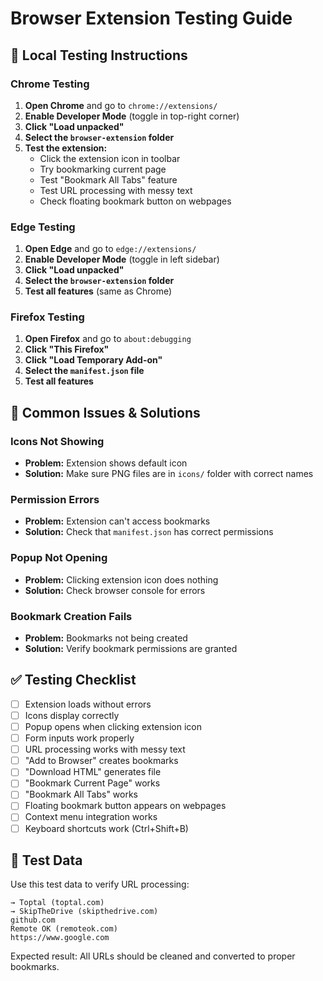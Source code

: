 # Browser Extension Testing Guide

## 🧪 Local Testing Instructions

### Chrome Testing
1. **Open Chrome** and go to `chrome://extensions/`
2. **Enable Developer Mode** (toggle in top-right corner)
3. **Click "Load unpacked"**
4. **Select the `browser-extension` folder**
5. **Test the extension:**
   - Click the extension icon in toolbar
   - Try bookmarking current page
   - Test "Bookmark All Tabs" feature
   - Test URL processing with messy text
   - Check floating bookmark button on webpages

### Edge Testing
1. **Open Edge** and go to `edge://extensions/`
2. **Enable Developer Mode** (toggle in left sidebar)
3. **Click "Load unpacked"**
4. **Select the `browser-extension` folder**
5. **Test all features** (same as Chrome)

### Firefox Testing
1. **Open Firefox** and go to `about:debugging`
2. **Click "This Firefox"**
3. **Click "Load Temporary Add-on"**
4. **Select the `manifest.json` file**
5. **Test all features**

## 🐛 Common Issues & Solutions

### Icons Not Showing
- **Problem:** Extension shows default icon
- **Solution:** Make sure PNG files are in `icons/` folder with correct names

### Permission Errors
- **Problem:** Extension can't access bookmarks
- **Solution:** Check that `manifest.json` has correct permissions

### Popup Not Opening
- **Problem:** Clicking extension icon does nothing
- **Solution:** Check browser console for errors

### Bookmark Creation Fails
- **Problem:** Bookmarks not being created
- **Solution:** Verify bookmark permissions are granted

## ✅ Testing Checklist

- [ ] Extension loads without errors
- [ ] Icons display correctly
- [ ] Popup opens when clicking extension icon
- [ ] Form inputs work properly
- [ ] URL processing works with messy text
- [ ] "Add to Browser" creates bookmarks
- [ ] "Download HTML" generates file
- [ ] "Bookmark Current Page" works
- [ ] "Bookmark All Tabs" works
- [ ] Floating bookmark button appears on webpages
- [ ] Context menu integration works
- [ ] Keyboard shortcuts work (Ctrl+Shift+B)

## 📝 Test Data

Use this test data to verify URL processing:

```
→ Toptal (toptal.com)
→ SkipTheDrive (skipthedrive.com)
github.com
Remote OK (remoteok.com)
https://www.google.com
```

Expected result: All URLs should be cleaned and converted to proper bookmarks.
